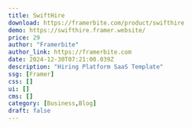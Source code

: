 ```yaml
---
title: SwiftHire
download: https://framerbite.com/product/swifthire
demo: https://swifthire.framer.website/
price: 29
author: "Framerbite"
author_link: https://framerbite.com
date: 2024-12-30T07:21:00.039Z
description: "Hiring Platform SaaS Template"
ssg: [Framer]
css: []
ui: []
cms: []
category: [Business,Blog]
draft: false
---
```

